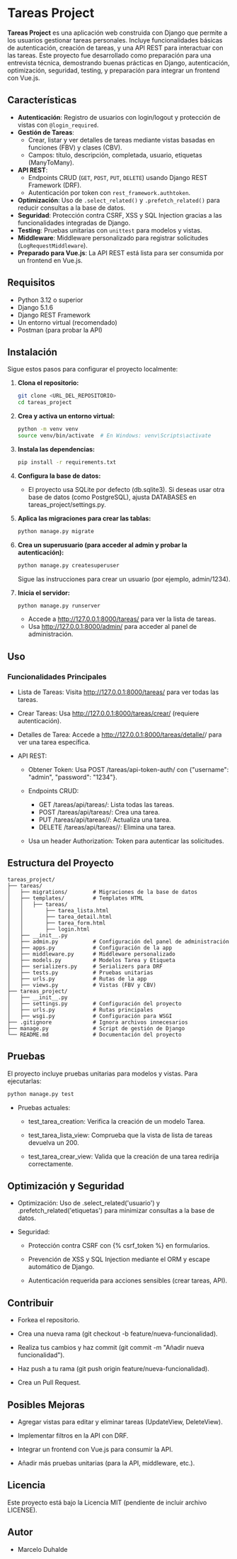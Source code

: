 # Tareas Project

**Tareas Project** es una aplicación web construida con Django que permite a los usuarios gestionar tareas personales. Incluye funcionalidades básicas de autenticación, creación de tareas, y una API REST para interactuar con las tareas. Este proyecto fue desarrollado como preparación para una entrevista técnica, demostrando buenas prácticas en Django, autenticación, optimización, seguridad, testing, y preparación para integrar un frontend con Vue.js.

## Características

- **Autenticación**: Registro de usuarios con login/logout y protección de vistas con `@login_required`.
- **Gestión de Tareas**:
  - Crear, listar y ver detalles de tareas mediante vistas basadas en funciones (FBV) y clases (CBV).
  - Campos: título, descripción, completada, usuario, etiquetas (ManyToMany).
- **API REST**:
  - Endpoints CRUD (`GET`, `POST`, `PUT`, `DELETE`) usando Django REST Framework (DRF).
  - Autenticación por token con `rest_framework.authtoken`.
- **Optimización**: Uso de `.select_related()` y `.prefetch_related()` para reducir consultas a la base de datos.
- **Seguridad**: Protección contra CSRF, XSS y SQL Injection gracias a las funcionalidades integradas de Django.
- **Testing**: Pruebas unitarias con `unittest` para modelos y vistas.
- **Middleware**: Middleware personalizado para registrar solicitudes (`LogRequestMiddleware`).
- **Preparado para Vue.js**: La API REST está lista para ser consumida por un frontend en Vue.js.

## Requisitos

- Python 3.12 o superior
- Django 5.1.6
- Django REST Framework
- Un entorno virtual (recomendado)
- Postman (para probar la API)

## Instalación

Sigue estos pasos para configurar el proyecto localmente:

1. **Clona el repositorio:**
    ```bash
    git clone <URL_DEL_REPOSITORIO>
    cd tareas_project
    ```

2. **Crea y activa un entorno virtual:**
    ```bash
    python -m venv venv
    source venv/bin/activate  # En Windows: venv\Scripts\activate
    ```
3. **Instala las dependencias:**
    ```bash
    pip install -r requirements.txt
    ```

4. **Configura la base de datos:**
   - El proyecto usa SQLite por defecto (db.sqlite3). Si deseas usar otra base de datos (como PostgreSQL), ajusta DATABASES en tareas_project/settings.py.

5. **Aplica las migraciones para crear las tablas:**
    ```bash
    python manage.py migrate
    ```

6. **Crea un superusuario (para acceder al admin y probar la autenticación):**
    ```bash
    python manage.py createsuperuser
    ```
    Sigue las instrucciones para crear un usuario (por ejemplo, admin/1234).

7. **Inicia el servidor:**
    ```bash
    python manage.py runserver
    ```
   - Accede a http://127.0.0.1:8000/tareas/ para ver la lista de tareas.
   - Usa http://127.0.0.1:8000/admin/ para acceder al panel de administración.

## Uso

### Funcionalidades Principales
- Lista de Tareas: Visita http://127.0.0.1:8000/tareas/ para ver todas las tareas.

- Crear Tareas: Usa http://127.0.0.1:8000/tareas/crear/ (requiere autenticación).

- Detalles de Tarea: Accede a http://127.0.0.1:8000/tareas/detalle/<id>/ para ver una tarea específica.

- API REST:
  - Obtener Token: Usa POST /tareas/api-token-auth/ con {"username": "admin", "password": "1234"}.
  
  - Endpoints CRUD:
    - GET /tareas/api/tareas/: Lista todas las tareas.
    - POST /tareas/api/tareas/: Crea una tarea.
    - PUT /tareas/api/tareas/<id>/: Actualiza una tarea.
    - DELETE /tareas/api/tareas/<id>/: Elimina una tarea.
  
  - Usa un header Authorization: Token <tu-token> para autenticar las solicitudes.


## Estructura del Proyecto
    tareas_project/
    ├── tareas/
    │   ├── migrations/        # Migraciones de la base de datos
    │   ├── templates/         # Templates HTML
    │   │   ├── tareas/
    │   │       ├── tarea_lista.html
    │   │       ├── tarea_detail.html
    │   │       ├── tarea_form.html
    │   │       ├── login.html
    │   ├── __init__.py
    │   ├── admin.py           # Configuración del panel de administración
    │   ├── apps.py            # Configuración de la app
    │   ├── middleware.py      # Middleware personalizado
    │   ├── models.py          # Modelos Tarea y Etiqueta
    │   ├── serializers.py     # Serializers para DRF
    │   ├── tests.py           # Pruebas unitarias
    │   ├── urls.py            # Rutas de la app
    │   ├── views.py           # Vistas (FBV y CBV)
    ├── tareas_project/
    │   ├── __init__.py
    │   ├── settings.py        # Configuración del proyecto
    │   ├── urls.py            # Rutas principales
    │   ├── wsgi.py            # Configuración para WSGI
    ├── .gitignore             # Ignora archivos innecesarios
    ├── manage.py              # Script de gestión de Django
    └── README.md              # Documentación del proyecto

## Pruebas
El proyecto incluye pruebas unitarias para modelos y vistas. 
Para ejecutarlas:
```bash
python manage.py test
```
- Pruebas actuales:
  - test_tarea_creation: Verifica la creación de un modelo Tarea.
  
  - test_tarea_lista_view: Comprueba que la vista de lista de tareas devuelva un 200.
  
  - test_tarea_crear_view: Valida que la creación de una tarea redirija correctamente.

## Optimización y Seguridad
- Optimización: Uso de .select_related('usuario') y .prefetch_related('etiquetas') para minimizar consultas a la base de datos.

- Seguridad:
  - Protección contra CSRF con {% csrf_token %} en formularios.

  - Prevención de XSS y SQL Injection mediante el ORM y escape automático de Django.

  - Autenticación requerida para acciones sensibles (crear tareas, API).

## Contribuir
- Forkea el repositorio.

- Crea una nueva rama (git checkout -b feature/nueva-funcionalidad).

- Realiza tus cambios y haz commit (git commit -m "Añadir nueva funcionalidad").

- Haz push a tu rama (git push origin feature/nueva-funcionalidad).

- Crea un Pull Request.

## Posibles Mejoras
- Agregar vistas para editar y eliminar tareas (UpdateView, DeleteView).

- Implementar filtros en la API con DRF.

- Integrar un frontend con Vue.js para consumir la API.

- Añadir más pruebas unitarias (para la API, middleware, etc.).

## Licencia
Este proyecto está bajo la Licencia MIT (pendiente de incluir archivo LICENSE).

## Autor
- Marcelo Duhalde

